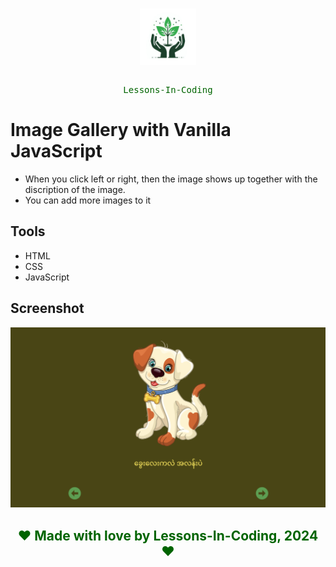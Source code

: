 <center style="margin-bottom:37px">
<img src="./assets/images/mylogo.jpeg" style="width:90px; padding:15px 0">
<pre style="color:darkgreen">Lessons-In-Coding</pre>
</center>

# Image Gallery with Vanilla JavaScript

- When you click left or right, then the image shows up together with the discription of the image.
- You can add more images to it

## Tools

- HTML
- CSS
- JavaScript

## Screenshot

![Image-Gallery](./assets/images/Screenshot.png)

<center><h2 style="color:darkgreen"> &hearts; Made with love by Lessons-In-Coding, 2024 &hearts; </h2></center>
